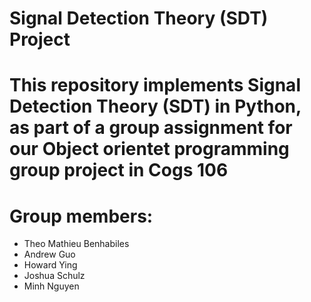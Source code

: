# Signal Detection Theory (SDT) Project
# This repository implements Signal Detection Theory (SDT) in Python, as part of a group assignment for our Object orientet programming group project in Cogs 106
# Group members: 
- Theo Mathieu Benhabiles
- Andrew Guo
- Howard Ying
- Joshua Schulz
- Minh Nguyen
